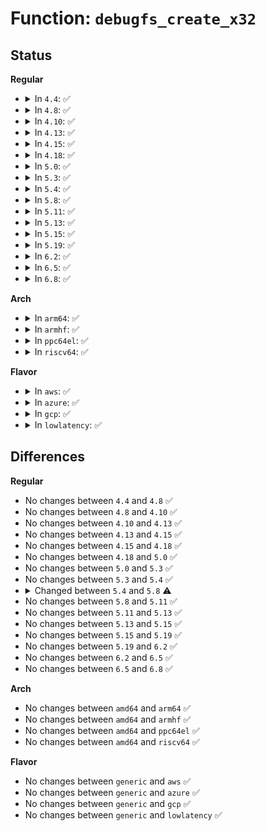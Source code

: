 # Function: <code>debugfs_create_x32</code>

## Status
<b>Regular</b>
<ul>
<li>
<details>
<summary>In <code>4.4</code>: ✅</summary>

```c
struct dentry *debugfs_create_x32(const char *name, umode_t mode, struct dentry *parent, u32 *value);
```

**Collision:** Unique Global

**Inline:** No

**Transformation:** False

**Instances:**

```
In fs/debugfs/file.c (ffffffff8131e650)
Location: fs/debugfs/file.c:364
Inline: False
Direct callers:
  - arch/x86/platform/intel/iosf_mbi.c:iosf_mbi_init
  - arch/x86/platform/intel/iosf_mbi.c:iosf_mbi_init
  - drivers/mmc/core/debugfs.c:mmc_add_card_debugfs
  - drivers/clk/clk.c:clk_debug_create_one
```
**Symbols:**

```
ffffffff8131e650-ffffffff8131e67d: debugfs_create_x32 (STB_GLOBAL)
```
</details>
</li>
<li>
<details>
<summary>In <code>4.8</code>: ✅</summary>

```c
struct dentry *debugfs_create_x32(const char *name, umode_t mode, struct dentry *parent, u32 *value);
```

**Collision:** Unique Global

**Inline:** No

**Transformation:** False

**Instances:**

```
In fs/debugfs/file.c (ffffffff813537d0)
Location: fs/debugfs/file.c:642
Inline: False
Direct callers:
  - arch/x86/platform/intel/iosf_mbi.c:iosf_mbi_init
  - arch/x86/platform/intel/iosf_mbi.c:iosf_mbi_init
  - drivers/mmc/core/debugfs.c:mmc_add_card_debugfs
  - drivers/clk/clk.c:clk_debug_create_one
```
**Symbols:**

```
ffffffff813537d0-ffffffff813537fd: debugfs_create_x32 (STB_GLOBAL)
```
</details>
</li>
<li>
<details>
<summary>In <code>4.10</code>: ✅</summary>

```c
struct dentry *debugfs_create_x32(const char *name, umode_t mode, struct dentry *parent, u32 *value);
```

**Collision:** Unique Global

**Inline:** No

**Transformation:** False

**Instances:**

```
In fs/debugfs/file.c (ffffffff81369a80)
Location: fs/debugfs/file.c:639
Inline: False
Direct callers:
  - arch/x86/platform/intel/iosf_mbi.c:iosf_mbi_init
  - arch/x86/platform/intel/iosf_mbi.c:iosf_mbi_init
  - drivers/clk/clk.c:clk_debug_create_one
  - drivers/mmc/core/debugfs.c:mmc_add_card_debugfs
```
**Symbols:**

```
ffffffff81369a80-ffffffff81369aad: debugfs_create_x32 (STB_GLOBAL)
```
</details>
</li>
<li>
<details>
<summary>In <code>4.13</code>: ✅</summary>

```c
struct dentry *debugfs_create_x32(const char *name, umode_t mode, struct dentry *parent, u32 *value);
```

**Collision:** Unique Global

**Inline:** No

**Transformation:** False

**Instances:**

```
In fs/debugfs/file.c (ffffffff8137e0f0)
Location: fs/debugfs/file.c:639
Inline: False
Direct callers:
  - arch/x86/platform/intel/iosf_mbi.c:iosf_mbi_init
  - arch/x86/platform/intel/iosf_mbi.c:iosf_mbi_init
  - drivers/clk/clk.c:clk_debug_create_one
  - drivers/mmc/core/debugfs.c:mmc_add_card_debugfs
```
**Symbols:**

```
ffffffff8137e0f0-ffffffff8137e116: debugfs_create_x32 (STB_GLOBAL)
```
</details>
</li>
<li>
<details>
<summary>In <code>4.15</code>: ✅</summary>

```c
struct dentry *debugfs_create_x32(const char *name, umode_t mode, struct dentry *parent, u32 *value);
```

**Collision:** Unique Global

**Inline:** No

**Transformation:** False

**Instances:**

```
In fs/debugfs/file.c (ffffffff813a2d60)
Location: fs/debugfs/file.c:681
Inline: False
Direct callers:
  - arch/x86/platform/intel/iosf_mbi.c:iosf_mbi_init
  - arch/x86/platform/intel/iosf_mbi.c:iosf_mbi_init
  - drivers/clk/clk.c:clk_debug_create_one
  - drivers/mmc/core/debugfs.c:mmc_add_card_debugfs
```
**Symbols:**

```
ffffffff813a2d60-ffffffff813a2d86: debugfs_create_x32 (STB_GLOBAL)
```
</details>
</li>
<li>
<details>
<summary>In <code>4.18</code>: ✅</summary>

```c
struct dentry *debugfs_create_x32(const char *name, umode_t mode, struct dentry *parent, u32 *value);
```

**Collision:** Unique Global

**Inline:** No

**Transformation:** False

**Instances:**

```
In fs/debugfs/file.c (ffffffff813d2140)
Location: fs/debugfs/file.c:702
Inline: False
Direct callers:
  - arch/x86/platform/intel/iosf_mbi.c:iosf_mbi_init
  - arch/x86/platform/intel/iosf_mbi.c:iosf_mbi_init
  - drivers/mmc/core/debugfs.c:mmc_add_card_debugfs
  - drivers/mmc/core/debugfs.c:mmc_add_host_debugfs
  - drivers/mmc/core/debugfs.c:mmc_add_host_debugfs
```
**Symbols:**

```
ffffffff813d2140-ffffffff813d2166: debugfs_create_x32 (STB_GLOBAL)
```
</details>
</li>
<li>
<details>
<summary>In <code>5.0</code>: ✅</summary>

```c
struct dentry *debugfs_create_x32(const char *name, umode_t mode, struct dentry *parent, u32 *value);
```

**Collision:** Unique Global

**Inline:** No

**Transformation:** False

**Instances:**

```
In fs/debugfs/file.c (ffffffff813ec840)
Location: fs/debugfs/file.c:704
Inline: False
Direct callers:
  - arch/x86/platform/intel/iosf_mbi.c:iosf_mbi_init
  - arch/x86/platform/intel/iosf_mbi.c:iosf_mbi_init
  - drivers/mmc/core/debugfs.c:mmc_add_card_debugfs
  - drivers/mmc/core/debugfs.c:mmc_add_host_debugfs
  - drivers/mmc/core/debugfs.c:mmc_add_host_debugfs
```
**Symbols:**

```
ffffffff813ec840-ffffffff813ec866: debugfs_create_x32 (STB_GLOBAL)
```
</details>
</li>
<li>
<details>
<summary>In <code>5.3</code>: ✅</summary>

```c
struct dentry *debugfs_create_x32(const char *name, umode_t mode, struct dentry *parent, u32 *value);
```

**Collision:** Unique Global

**Inline:** No

**Transformation:** False

**Instances:**

```
In fs/debugfs/file.c (ffffffff81418a70)
Location: fs/debugfs/file.c:699
Inline: False
Direct callers:
  - arch/x86/platform/intel/iosf_mbi.c:iosf_mbi_init
  - arch/x86/platform/intel/iosf_mbi.c:iosf_mbi_init
  - drivers/mmc/core/debugfs.c:mmc_add_card_debugfs
  - drivers/mmc/core/debugfs.c:mmc_add_host_debugfs
  - drivers/mmc/core/debugfs.c:mmc_add_host_debugfs
```
**Symbols:**

```
ffffffff81418a70-ffffffff81418a96: debugfs_create_x32 (STB_GLOBAL)
```
</details>
</li>
<li>
<details>
<summary>In <code>5.4</code>: ✅</summary>

```c
struct dentry *debugfs_create_x32(const char *name, umode_t mode, struct dentry *parent, u32 *value);
```

**Collision:** Unique Global

**Inline:** No

**Transformation:** False

**Instances:**

```
In fs/debugfs/file.c (ffffffff81432930)
Location: fs/debugfs/file.c:702
Inline: False
Direct callers:
  - arch/x86/platform/intel/iosf_mbi.c:iosf_mbi_init
  - arch/x86/platform/intel/iosf_mbi.c:iosf_mbi_init
  - drivers/mmc/core/debugfs.c:mmc_add_card_debugfs
  - drivers/mmc/core/debugfs.c:mmc_add_host_debugfs
  - drivers/mmc/core/debugfs.c:mmc_add_host_debugfs
```
**Symbols:**

```
ffffffff81432930-ffffffff81432956: debugfs_create_x32 (STB_GLOBAL)
```
</details>
</li>
<li>
<details>
<summary>In <code>5.8</code>: ✅</summary>

```c
void debugfs_create_x32(const char *name, umode_t mode, struct dentry *parent, u32 *value);
```

**Collision:** Unique Global

**Inline:** No

**Transformation:** False

**Instances:**

```
In fs/debugfs/file.c (ffffffff81483380)
Location: fs/debugfs/file.c:677
Inline: False
Direct callers:
  - arch/x86/platform/intel/iosf_mbi.c:iosf_mbi_init
  - arch/x86/platform/intel/iosf_mbi.c:iosf_mbi_init
  - drivers/mmc/core/debugfs.c:mmc_add_card_debugfs
  - drivers/mmc/core/debugfs.c:mmc_add_host_debugfs
  - drivers/mmc/core/debugfs.c:mmc_add_host_debugfs
```
**Symbols:**

```
ffffffff81483380-ffffffff814833ce: debugfs_create_x32 (STB_GLOBAL)
```
</details>
</li>
<li>
<details>
<summary>In <code>5.11</code>: ✅</summary>

```c
void debugfs_create_x32(const char *name, umode_t mode, struct dentry *parent, u32 *value);
```

**Collision:** Unique Global

**Inline:** No

**Transformation:** False

**Instances:**

```
In fs/debugfs/file.c (ffffffff814a0a10)
Location: fs/debugfs/file.c:677
Inline: False
Direct callers:
  - arch/x86/platform/intel/iosf_mbi.c:iosf_mbi_init
  - arch/x86/platform/intel/iosf_mbi.c:iosf_mbi_init
  - drivers/mmc/core/debugfs.c:mmc_add_card_debugfs
  - drivers/mmc/core/debugfs.c:mmc_add_host_debugfs
  - drivers/mmc/core/debugfs.c:mmc_add_host_debugfs
```
**Symbols:**

```
ffffffff814a0a10-ffffffff814a0a5e: debugfs_create_x32 (STB_GLOBAL)
```
</details>
</li>
<li>
<details>
<summary>In <code>5.13</code>: ✅</summary>

```c
void debugfs_create_x32(const char *name, umode_t mode, struct dentry *parent, u32 *value);
```

**Collision:** Unique Global

**Inline:** No

**Transformation:** False

**Instances:**

```
In fs/debugfs/file.c (ffffffff814a58a0)
Location: fs/debugfs/file.c:677
Inline: False
Direct callers:
  - arch/x86/platform/intel/iosf_mbi.c:iosf_mbi_init
  - arch/x86/platform/intel/iosf_mbi.c:iosf_mbi_init
  - drivers/mmc/core/debugfs.c:mmc_add_card_debugfs
  - drivers/mmc/core/debugfs.c:mmc_add_host_debugfs
  - drivers/mmc/core/debugfs.c:mmc_add_host_debugfs
```
**Symbols:**

```
ffffffff814a58a0-ffffffff814a58ee: debugfs_create_x32 (STB_GLOBAL)
```
</details>
</li>
<li>
<details>
<summary>In <code>5.15</code>: ✅</summary>

```c
void debugfs_create_x32(const char *name, umode_t mode, struct dentry *parent, u32 *value);
```

**Collision:** Unique Global

**Inline:** No

**Transformation:** False

**Instances:**

```
In fs/debugfs/file.c (ffffffff814feba0)
Location: fs/debugfs/file.c:671
Inline: False
Direct callers:
  - arch/x86/platform/intel/iosf_mbi.c:iosf_mbi_init
  - arch/x86/platform/intel/iosf_mbi.c:iosf_mbi_init
  - drivers/mmc/core/debugfs.c:mmc_add_card_debugfs
  - drivers/mmc/core/debugfs.c:mmc_add_host_debugfs
  - drivers/mmc/core/debugfs.c:mmc_add_host_debugfs
```
**Symbols:**

```
ffffffff814feba0-ffffffff814febee: debugfs_create_x32 (STB_GLOBAL)
```
</details>
</li>
<li>
<details>
<summary>In <code>5.19</code>: ✅</summary>

```c
void debugfs_create_x32(const char *name, umode_t mode, struct dentry *parent, u32 *value);
```

**Collision:** Unique Global

**Inline:** No

**Transformation:** False

**Instances:**

```
In fs/debugfs/file.c (ffffffff8158fa40)
Location: fs/debugfs/file.c:671
Inline: False
Direct callers:
  - arch/x86/platform/intel/iosf_mbi.c:iosf_mbi_init
  - arch/x86/platform/intel/iosf_mbi.c:iosf_mbi_init
  - drivers/mmc/core/debugfs.c:mmc_add_card_debugfs
  - drivers/mmc/core/debugfs.c:mmc_add_host_debugfs
  - drivers/mmc/core/debugfs.c:mmc_add_host_debugfs
```
**Symbols:**

```
ffffffff8158fa40-ffffffff8158fabd: debugfs_create_x32 (STB_GLOBAL)
```
</details>
</li>
<li>
<details>
<summary>In <code>6.2</code>: ✅</summary>

```c
void debugfs_create_x32(const char *name, umode_t mode, struct dentry *parent, u32 *value);
```

**Collision:** Unique Global

**Inline:** No

**Transformation:** False

**Instances:**

```
In fs/debugfs/file.c (ffffffff81636d10)
Location: fs/debugfs/file.c:687
Inline: False
Direct callers:
  - arch/x86/platform/intel/iosf_mbi.c:iosf_mbi_init
  - arch/x86/platform/intel/iosf_mbi.c:iosf_mbi_init
  - drivers/mmc/core/debugfs.c:mmc_add_card_debugfs
  - drivers/mmc/core/debugfs.c:mmc_add_host_debugfs
  - drivers/mmc/core/debugfs.c:mmc_add_host_debugfs
```
**Symbols:**

```
ffffffff81636d10-ffffffff81636d8d: debugfs_create_x32 (STB_GLOBAL)
```
</details>
</li>
<li>
<details>
<summary>In <code>6.5</code>: ✅</summary>

```c
void debugfs_create_x32(const char *name, umode_t mode, struct dentry *parent, u32 *value);
```

**Collision:** Unique Global

**Inline:** No

**Transformation:** False

**Instances:**

```
In fs/debugfs/file.c (ffffffff8166f180)
Location: fs/debugfs/file.c:687
Inline: False
Direct callers:
  - arch/x86/platform/intel/iosf_mbi.c:iosf_mbi_init
  - arch/x86/platform/intel/iosf_mbi.c:iosf_mbi_init
  - drivers/mmc/core/debugfs.c:mmc_add_card_debugfs
  - drivers/mmc/core/debugfs.c:mmc_add_host_debugfs
  - drivers/mmc/core/debugfs.c:mmc_add_host_debugfs
```
**Symbols:**

```
ffffffff8166f180-ffffffff8166f1fd: debugfs_create_x32 (STB_GLOBAL)
```
</details>
</li>
<li>
<details>
<summary>In <code>6.8</code>: ✅</summary>

```c
void debugfs_create_x32(const char *name, umode_t mode, struct dentry *parent, u32 *value);
```

**Collision:** Unique Global

**Inline:** No

**Transformation:** False

**Instances:**

```
In fs/debugfs/file.c (ffffffff816a9bf0)
Location: fs/debugfs/file.c:779
Inline: False
Direct callers:
  - arch/x86/platform/intel/iosf_mbi.c:iosf_mbi_init
  - arch/x86/platform/intel/iosf_mbi.c:iosf_mbi_init
  - drivers/mmc/core/debugfs.c:mmc_add_card_debugfs
```
**Symbols:**

```
ffffffff816a9bf0-ffffffff816a9c6d: debugfs_create_x32 (STB_GLOBAL)
```
</details>
</li>
</ul>
<b>Arch</b>
<ul>
<li>
<details>
<summary>In <code>arm64</code>: ✅</summary>

```c
struct dentry *debugfs_create_x32(const char *name, umode_t mode, struct dentry *parent, u32 *value);
```

**Collision:** Unique Global

**Inline:** No

**Transformation:** False

**Instances:**

```
In fs/debugfs/file.c (ffff800010517ed8)
Location: fs/debugfs/file.c:702
Inline: False
Direct callers:
  - drivers/mmc/core/debugfs.c:mmc_add_card_debugfs
  - drivers/mmc/core/debugfs.c:mmc_add_host_debugfs
  - drivers/mmc/core/debugfs.c:mmc_add_host_debugfs
```
**Symbols:**

```
ffff800010517ed8-ffff800010517f38: debugfs_create_x32 (STB_GLOBAL)
```
</details>
</li>
<li>
<details>
<summary>In <code>armhf</code>: ✅</summary>

```c
struct dentry *debugfs_create_x32(const char *name, umode_t mode, struct dentry *parent, u32 *value);
```

**Collision:** Unique Global

**Inline:** No

**Transformation:** False

**Instances:**

```
In fs/debugfs/file.c (c06d26dc)
Location: fs/debugfs/file.c:702
Inline: False
Direct callers:
  - drivers/power/avs/smartreflex.c:omap_sr_probe
  - drivers/power/avs/smartreflex.c:omap_sr_probe
  - drivers/power/avs/smartreflex.c:omap_sr_probe
  - drivers/power/avs/smartreflex.c:omap_sr_probe
  - drivers/mmc/core/debugfs.c:mmc_add_card_debugfs
  - drivers/mmc/core/debugfs.c:mmc_add_host_debugfs
  - drivers/mmc/core/debugfs.c:mmc_add_host_debugfs
```
**Symbols:**

```
c06d26dc-c06d272c: debugfs_create_x32 (STB_GLOBAL)
```
</details>
</li>
<li>
<details>
<summary>In <code>ppc64el</code>: ✅</summary>

```c
struct dentry *debugfs_create_x32(const char *name, umode_t mode, struct dentry *parent, u32 *value);
```

**Collision:** Unique Global

**Inline:** No

**Transformation:** False

**Instances:**

```
In fs/debugfs/file.c (c000000000660f20)
Location: fs/debugfs/file.c:702
Inline: False
Direct callers:
  - drivers/mmc/core/debugfs.c:mmc_add_card_debugfs
  - drivers/mmc/core/debugfs.c:mmc_add_card_debugfs
  - drivers/mmc/core/debugfs.c:mmc_add_host_debugfs
  - drivers/mmc/core/debugfs.c:mmc_add_host_debugfs
```
**Symbols:**

```
c000000000660f20-c000000000660f4c: debugfs_create_x32 (STB_GLOBAL)
```
</details>
</li>
<li>
<details>
<summary>In <code>riscv64</code>: ✅</summary>

```c
struct dentry *debugfs_create_x32(const char *name, umode_t mode, struct dentry *parent, u32 *value);
```

**Collision:** Unique Global

**Inline:** No

**Transformation:** False

**Instances:**

```
In fs/debugfs/file.c (ffffffe000381440)
Location: fs/debugfs/file.c:702
Inline: False
Direct callers:
  - drivers/mmc/core/debugfs.c:mmc_add_card_debugfs
  - drivers/mmc/core/debugfs.c:mmc_add_host_debugfs
  - drivers/mmc/core/debugfs.c:mmc_add_host_debugfs
```
**Symbols:**

```
ffffffe000381440-ffffffe00038149a: debugfs_create_x32 (STB_GLOBAL)
```
</details>
</li>
</ul>
<b>Flavor</b>
<ul>
<li>
<details>
<summary>In <code>aws</code>: ✅</summary>

```c
struct dentry *debugfs_create_x32(const char *name, umode_t mode, struct dentry *parent, u32 *value);
```

**Collision:** Unique Global

**Inline:** No

**Transformation:** False

**Instances:**

```
In fs/debugfs/file.c (ffffffff8142af10)
Location: fs/debugfs/file.c:702
Inline: False
Direct callers:
  - arch/x86/platform/intel/iosf_mbi.c:iosf_mbi_init
  - arch/x86/platform/intel/iosf_mbi.c:iosf_mbi_init
  - drivers/mmc/core/debugfs.c:mmc_add_card_debugfs
  - drivers/mmc/core/debugfs.c:mmc_add_host_debugfs
  - drivers/mmc/core/debugfs.c:mmc_add_host_debugfs
```
**Symbols:**

```
ffffffff8142af10-ffffffff8142af36: debugfs_create_x32 (STB_GLOBAL)
```
</details>
</li>
<li>
<details>
<summary>In <code>azure</code>: ✅</summary>

```c
struct dentry *debugfs_create_x32(const char *name, umode_t mode, struct dentry *parent, u32 *value);
```

**Collision:** Unique Global

**Inline:** No

**Transformation:** False

**Instances:**

```
In fs/debugfs/file.c (ffffffff8141b990)
Location: fs/debugfs/file.c:702
Inline: False
Direct callers:
  - arch/x86/platform/intel/iosf_mbi.c:iosf_mbi_init
  - arch/x86/platform/intel/iosf_mbi.c:iosf_mbi_init
  - drivers/nvdimm/btt.c:btt_debugfs_init
  - drivers/nvdimm/btt.c:btt_debugfs_init
  - drivers/nvdimm/btt.c:btt_debugfs_init
```
**Symbols:**

```
ffffffff8141b990-ffffffff8141b9b6: debugfs_create_x32 (STB_GLOBAL)
```
</details>
</li>
<li>
<details>
<summary>In <code>gcp</code>: ✅</summary>

```c
struct dentry *debugfs_create_x32(const char *name, umode_t mode, struct dentry *parent, u32 *value);
```

**Collision:** Unique Global

**Inline:** No

**Transformation:** False

**Instances:**

```
In fs/debugfs/file.c (ffffffff814270b0)
Location: fs/debugfs/file.c:702
Inline: False
Direct callers:
  - arch/x86/platform/intel/iosf_mbi.c:iosf_mbi_init
  - arch/x86/platform/intel/iosf_mbi.c:iosf_mbi_init
  - drivers/mmc/core/debugfs.c:mmc_add_card_debugfs
  - drivers/mmc/core/debugfs.c:mmc_add_host_debugfs
  - drivers/mmc/core/debugfs.c:mmc_add_host_debugfs
```
**Symbols:**

```
ffffffff814270b0-ffffffff814270d6: debugfs_create_x32 (STB_GLOBAL)
```
</details>
</li>
<li>
<details>
<summary>In <code>lowlatency</code>: ✅</summary>

```c
struct dentry *debugfs_create_x32(const char *name, umode_t mode, struct dentry *parent, u32 *value);
```

**Collision:** Unique Global

**Inline:** No

**Transformation:** False

**Instances:**

```
In fs/debugfs/file.c (ffffffff8143df70)
Location: fs/debugfs/file.c:702
Inline: False
Direct callers:
  - arch/x86/platform/intel/iosf_mbi.c:iosf_mbi_init
  - arch/x86/platform/intel/iosf_mbi.c:iosf_mbi_init
  - drivers/mmc/core/debugfs.c:mmc_add_card_debugfs
  - drivers/mmc/core/debugfs.c:mmc_add_host_debugfs
  - drivers/mmc/core/debugfs.c:mmc_add_host_debugfs
```
**Symbols:**

```
ffffffff8143df70-ffffffff8143df96: debugfs_create_x32 (STB_GLOBAL)
```
</details>
</li>
</ul>

## Differences
<b>Regular</b>
<ul>
<li>
No changes between <code>4.4</code> and <code>4.8</code> ✅
</li>
<li>
No changes between <code>4.8</code> and <code>4.10</code> ✅
</li>
<li>
No changes between <code>4.10</code> and <code>4.13</code> ✅
</li>
<li>
No changes between <code>4.13</code> and <code>4.15</code> ✅
</li>
<li>
No changes between <code>4.15</code> and <code>4.18</code> ✅
</li>
<li>
No changes between <code>4.18</code> and <code>5.0</code> ✅
</li>
<li>
No changes between <code>5.0</code> and <code>5.3</code> ✅
</li>
<li>
No changes between <code>5.3</code> and <code>5.4</code> ✅
</li>
<li>
<details>
<summary>Changed between <code>5.4</code> and <code>5.8</code> ⚠️</summary>
<ul>
<li>
<b>Return type changed. </b>
<code>struct dentry *</code> ➡️ <code>void</code>
</li>
</ul>
</details>
</li>
<li>
No changes between <code>5.8</code> and <code>5.11</code> ✅
</li>
<li>
No changes between <code>5.11</code> and <code>5.13</code> ✅
</li>
<li>
No changes between <code>5.13</code> and <code>5.15</code> ✅
</li>
<li>
No changes between <code>5.15</code> and <code>5.19</code> ✅
</li>
<li>
No changes between <code>5.19</code> and <code>6.2</code> ✅
</li>
<li>
No changes between <code>6.2</code> and <code>6.5</code> ✅
</li>
<li>
No changes between <code>6.5</code> and <code>6.8</code> ✅
</li>
</ul>
<b>Arch</b>
<ul>
<li>
No changes between <code>amd64</code> and <code>arm64</code> ✅
</li>
<li>
No changes between <code>amd64</code> and <code>armhf</code> ✅
</li>
<li>
No changes between <code>amd64</code> and <code>ppc64el</code> ✅
</li>
<li>
No changes between <code>amd64</code> and <code>riscv64</code> ✅
</li>
</ul>
<b>Flavor</b>
<ul>
<li>
No changes between <code>generic</code> and <code>aws</code> ✅
</li>
<li>
No changes between <code>generic</code> and <code>azure</code> ✅
</li>
<li>
No changes between <code>generic</code> and <code>gcp</code> ✅
</li>
<li>
No changes between <code>generic</code> and <code>lowlatency</code> ✅
</li>
</ul>
